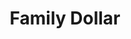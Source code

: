 ---
title: "Family Dollar"
url: /charlotte/family-dollar-west-sugar-creek-road/
shop: variety store
---